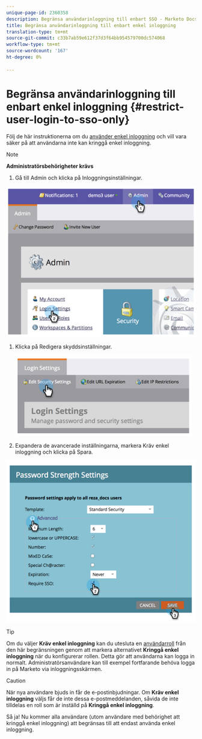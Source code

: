 ```yaml
---
unique-page-id: 2360358
description: Begränsa användarinloggning till enbart SSO - Marketo Docs - Produktdokumentation
title: Begränsa användarinloggning till enbart enkel inloggning
translation-type: tm+mt
source-git-commit: c33b7ab59e612f37d3f64bb954579700dc574068
workflow-type: tm+mt
source-wordcount: '167'
ht-degree: 0%

---
```



# Begränsa användarinloggning till enbart enkel inloggning {#restrict-user-login-to-sso-only}

Följ de här instruktionerna om du [använder enkel inloggning](add-single-sign-on-to-a-portal.md) och vill vara säker på att användarna inte kan kringgå enkel inloggning.

>[!NOTE]
>
>**Administratörsbehörigheter krävs**

1. Gå till Admin och klicka på Inloggningsinställningar.

![](assets/image2014-9-24-14-3a44-3a40.png)

1. Klicka på Redigera skyddsinställningar.

   ![](assets/image2014-9-24-14-3a44-3a53.png)

1. Expandera de avancerade inställningarna, markera Kräv enkel inloggning och klicka på Spara.

![](assets/image2014-9-24-14-3a45-3a6.png)

>[!TIP]
>
>Om du väljer **Kräv enkel inloggning** kan du utesluta en [användarroll](../../../product-docs/administration/users-and-roles/create-delete-edit-and-change-a-user-role.md) från den här begränsningen genom att markera alternativet **Kringgå enkel inloggning** när du konfigurerar rollen. Detta gör att användarna kan logga in normalt. Administratörsanvändare kan till exempel fortfarande behöva logga in på Marketo via inloggningsskärmen.

>[!CAUTION]
>
>När nya användare bjuds in får de e-postinbjudningar. Om **Kräv enkel inloggning** väljs får de inte dessa e-postmeddelanden, såvida de inte tilldelas en roll som är inställd på **Kringgå enkel inloggning**.

Så ja! Nu kommer alla användare (utom användare med behörighet att kringgå enkel inloggning) att begränsas till att endast använda enkel inloggning.
